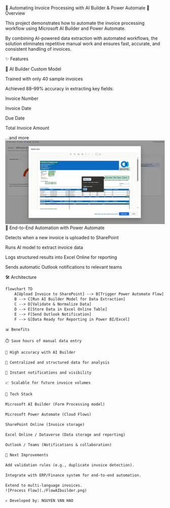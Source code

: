 📄 Automating Invoice Processing with AI Builder & Power Automate
🚀 Overview

This project demonstrates how to automate the invoice processing workflow using Microsoft AI Builder and Power Automate.

By combining AI-powered data extraction with automated workflows, the solution eliminates repetitive manual work and ensures fast, accurate, and consistent handling of invoices.

✨ Features

🤖 AI Builder Custom Model

Trained with only 40 sample invoices

Achieved 88–99% accuracy in extracting key fields:

Invoice Number

Invoice Date

Due Date

Total Invoice Amount

…and more
![Process Flow](./invoice.png)
🔁 End-to-End Automation with Power Automate

Detects when a new invoice is uploaded to SharePoint

Runs AI model to extract invoice data

Logs structured results into Excel Online for reporting

Sends automatic Outlook notifications to relevant teams

🛠️ Architecture
```mermaid
flowchart TD
    A[Upload Invoice to SharePoint] --> B[Trigger Power Automate Flow]
    B --> C[Run AI Builder Model for Data Extraction]
    C --> D[Validate & Normalize Data]
    D --> E[Store Data in Excel Online Table]
    E --> F[Send Outlook Notification]
    F --> G[Data Ready for Reporting in Power BI/Excel]

📊 Benefits

⏱️ Save hours of manual data entry

🎯 High accuracy with AI Builder

📂 Centralized and structured data for analysis

📧 Instant notifications and visibility

📈 Scalable for future invoice volumes

🔧 Tech Stack

Microsoft AI Builder (Form Processing model)

Microsoft Power Automate (Cloud Flows)

SharePoint Online (Invoice storage)

Excel Online / Dataverse (Data storage and reporting)

Outlook / Teams (Notifications & collaboration)

📌 Next Improvements

Add validation rules (e.g., duplicate invoice detection).

Integrate with ERP/Finance system for end-to-end automation.

Extend to multi-language invoices.
![Process Flow](./FlowAIbuilder.png)

✍️ Developed by: NGUYEN VAN HAO

